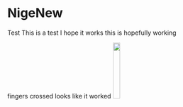 # NigeNew
Test
This is a test 
I hope it works
this is hopefully working

fingers crossed
looks like it worked
<img src="https://user-images.githubusercontent.com/97459850/157717536-3aa77ce2-851a-49a4-bb88-6acfc0d16a25.jpg" width="18%"></img> 
